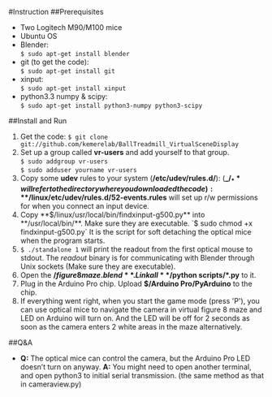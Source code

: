 #Instruction
##Prerequisites

* Two Logitech M90/M100 mice
* Ubuntu OS
* Blender:  
  `$ sudo apt-get install blender`  
* git (to get the code):  
  `$ sudo apt-get install git`  
* xinput:  
  `$ sudo apt-get install xinput`  
* python3.3 numpy & scipy:  
  `$ sudo apt-get install python3-numpy python3-scipy`


##Install and Run

1. Get the code: 
`$ git clone git://github.com/kemerelab/BallTreadmill_VirtualSceneDisplay`  
2. Set up a group called **vr-users** and add yourself to that group.  
  `$ sudo addgroup vr-users`  
  `$ sudo adduser yourname vr-users`
3. Copy some **udev** rules to your system (**/etc/udev/rules.d/**): (**_$/_** will refer to the directory where you downloaded the code): **$/linux/etc/udev/rules.d/52-events.rules** will set up r/w permissions for when you connect an input device.
4. Copy **$/linux/usr/local/bin/findxinput-g500.py** into **/usr/local/bin/**. Make sure they are executable. `$ sudo chmod +x findxinput-g500.py` It is the script for soft detaching the optical mice when the program starts.
5. `$ ./standalone 1` will print the readout from the first optical mouse to stdout. The _readout_ binary is for communicating with Blender through Unix sockets (Make sure they are executable).
6. Open the **$/figure 8 maze.blend**. Link all **$/python scripts/*.py** to it. 
7. Plug in the Arduino Pro chip. Upload **$/Arduino Pro/PyArduino** to the chip.
8. If everything went right, when you start the game mode (press 'P'), you can use optical mice to navigate the camera in virtual figure 8 maze and LED on Arduino will turn on. And the LED will be off for 2 seconds as soon as the camera enters 2 white areas in the maze alternatively.

##Q&A

* **Q:** The optical mice can control the camera, but the Arduino Pro LED doesn’t turn on anyway. **A:** You might need to open another terminal, and open python3 to initial serial transmission. (the same method as that in cameraview.py)
